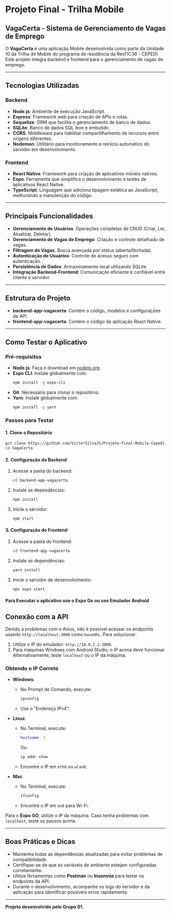# Projeto Final - Trilha Mobile 

## VagaCerta - Sistema de Gerenciamento de Vagas de Emprego
O **VagaCerta** é uma aplicação Mobile desenvolvida como parte da Unidade 10 da Trilha de Mobile do programa de residência da ResTIC36 - CEPEDI. Este projeto integra backend e frontend para o gerenciamento de vagas de emprego. 

---

## Tecnologias Utilizadas

### Backend
- **Node.js**: Ambiente de execução JavaScript.
- **Express**: Framework web para criação de APIs e rotas.
- **Sequelize**: ORM que facilita o gerenciamento de banco de dados.
- **SQLite**: Banco de dados SQL leve e embutido.
- **CORS**: Middleware para habilitar compartilhamento de recursos entre origens diferentes.
- **Nodemon**: Utilitário para monitoramento e reinício automático do servidor em desenvolvimento.

### Frontend
- **React Native**: Framework para criação de aplicativos móveis nativos.
- **Expo**: Ferramenta que simplifica o desenvolvimento e testes de aplicativos React Native.
- **TypeScript**: Linguagem que adiciona tipagem estática ao JavaScript, melhorando a manutenção do código.

---

## Principais Funcionalidades
- **Gerenciamento de Usuários**: Operações completas de CRUD (Criar, Ler, Atualizar, Deletar).
- **Gerenciamento de Vagas de Emprego**: Criação e controle detalhado de vagas.
- **Filtragem de Vagas**: Busca avançada por status (aberta/fechada).
- **Autenticação de Usuários**: Controle de acesso seguro com autenticação.
- **Persistência de Dados**: Armazenamento local utilizando SQLite.
- **Integração Backend-Frontend**: Comunicação eficiente e confiável entre cliente e servidor.

---

## Estrutura do Projeto
- **backend-app-vagacerta**: Contém o código, modelos e configurações da API.
- **frontend-app-vagacerta**: Contém o código da aplicação React Native.

---

## Como Testar o Aplicativo

### Pré-requisitos
- **Node.js**: Faça o download em [nodejs.org](https://nodejs.org/).
- **Expo CLI**: Instale globalmente com:
  ```bash
  npm install -g expo-cli
  ```
- **Git**: Necessário para clonar o repositório.
- **Yarn**: Instale globalmente com:
  ```bash
  npm install -g yarn
  ```

### Passos para Testar

#### 1. Clone o Repositório
```bash
git clone https://github.com/VictorSilvaJS/Projeto-Final-Mobile-Cepedi.git
cd VagaCerta
```

#### 2. Configuração do Backend
1. Acesse a pasta do backend:
   ```bash
   cd backend-app-vagacerta
   ```
2. Instale as dependências:
   ```bash
   npm install
   ```
3. Inicie o servidor:
   ```bash
   npm start
   ```
   
#### 3. Configuração do Frontend
1. Acesse a pasta do frontend:
   ```bash
   cd frontend-app-vagacerta
   ```
2. Instale as dependências:
   ```bash
   yarn install
   ```
3. Inicie o servidor de desenvolvimento:
   ```bash
   npx expo start
   ```

#### Para Executar o aplicativo use o Expo Go ou use Emulador Android

## Conexão com a API

Devido a problemas com o Axios, não é possível acessar os endpoints usando `http://localhost:3000` como `baseURL`. Para solucionar:

1. Utilize o IP do emulador: `http://10.0.2.2:3000`.
2. Para máquinas Windows com Android Studio, o IP acima deve funcionar. Alternativamente, teste `localhost` ou o IP da máquina.

### Obtendo o IP Correto
- **Windows**:
  - No Prompt de Comando, execute:
    ```bash
    ipconfig
    ```
  - Use o "Endereço IPv4".

- **Linux**:
  - No Terminal, execute:
    ```bash
    hostname -I
    ```
    Ou:
    ```bash
    ip addr show
    ```
  - Encontre o IP em `eth0` ou `wlan0`.

- **Mac**:
  - No Terminal, execute:
    ```bash
    ifconfig
    ```
  - Encontre o IP em `en0` para Wi-Fi.

Para o **Expo GO**, utilize o IP da máquina. Caso tenha problemas com `localhost`, teste os passos acima.

---

## Boas Práticas e Dicas
- Mantenha todas as dependências atualizadas para evitar problemas de compatibilidade.
- Certifique-se de que as variáveis de ambiente estejam configuradas corretamente.
- Utilize ferramentas como **Postman** ou **Insomnia** para testar os endpoints da API.
- Durante o desenvolvimento, acompanhe os logs do servidor e da aplicação para identificar possíveis erros rapidamente.

---

**Projeto desenvolvido pelo Grupo 01.**

